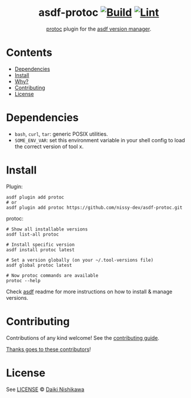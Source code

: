 <div align="center">

# asdf-protoc [![Build](https://github.com/nissy-dev/asdf-protoc/actions/workflows/build.yml/badge.svg)](https://github.com/nissy-dev/asdf-protoc/actions/workflows/build.yml) [![Lint](https://github.com/nissy-dev/asdf-protoc/actions/workflows/lint.yml/badge.svg)](https://github.com/nissy-dev/asdf-protoc/actions/workflows/lint.yml)


[protoc](https://github.com/nissy-dev/asdf-protoc) plugin for the [asdf version manager](https://asdf-vm.com).

</div>

# Contents

- [Dependencies](#dependencies)
- [Install](#install)
- [Why?](#why)
- [Contributing](#contributing)
- [License](#license)

# Dependencies

- `bash`, `curl`, `tar`: generic POSIX utilities.
- `SOME_ENV_VAR`: set this environment variable in your shell config to load the correct version of tool x.

# Install

Plugin:

```shell
asdf plugin add protoc
# or
asdf plugin add protoc https://github.com/nissy-dev/asdf-protoc.git
```

protoc:

```shell
# Show all installable versions
asdf list-all protoc

# Install specific version
asdf install protoc latest

# Set a version globally (on your ~/.tool-versions file)
asdf global protoc latest

# Now protoc commands are available
protoc --help
```

Check [asdf](https://github.com/asdf-vm/asdf) readme for more instructions on how to
install & manage versions.

# Contributing

Contributions of any kind welcome! See the [contributing guide](contributing.md).

[Thanks goes to these contributors](https://github.com/nissy-dev/asdf-protoc/graphs/contributors)!

# License

See [LICENSE](LICENSE) © [Daiki Nishikawa](https://github.com/nissy-dev/)
